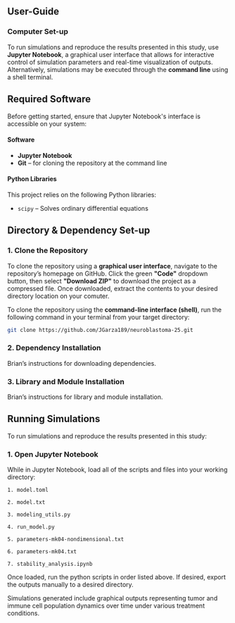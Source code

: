 ## User-Guide

### Computer Set-up

To run simulations and reproduce the results presented in this study, use **Jupyter Notebook**, a graphical user interface that allows for interactive control of simulation parameters and real-time visualization of outputs. Alternatively, simulations may be executed through the **command line** using a shell terminal. 

## Required Software

Before getting started, ensure that Jupyter Notebook's interface is accessible on your system:

#### Software

- **Jupyter Notebook**  
- **Git** – for cloning the repository at the command line

#### Python Libraries

This project relies on the following Python libraries:

- `scipy` – Solves ordinary differential equations  

## Directory & Dependency Set-up

### 1. Clone the Repository

To clone the repository using a **graphical user interface**, navigate to the repository’s homepage on GitHub. Click the green **"Code"** dropdown button, then select **"Download ZIP"** to download the project as a compressed file. Once downloaded, extract the contents to your desired directory location on your comuter.

To clone the repository using the **command-line interface (shell)**, run the following command in your terminal from your target directory:

```bash
git clone https://github.com/JGarza189/neuroblastoma-25.git
```

### 2. Dependency Installation

Brian’s instructions for downloading dependencies.

### 3. Library and Module Installation

Brian’s instructions for library and module installation.

## Running Simulations
To run simulations and reproduce the results presented in this study:

### 1. Open Jupyter Notebook

While in Jupyter Notebook, load all of the scripts and files into your working directory:

```
1. model.toml

2. model.txt

3. modeling_utils.py

4. run_model.py

5. parameters-mk04-nondimensional.txt

6. parameters-mk04.txt

7. stability_analysis.ipynb
```

Once loaded, run the python scripts in order listed above. If desired, export the outputs manually to a desired directory.

Simulations generated include graphical outputs representing tumor and immune cell population dynamics over time under various treatment conditions.